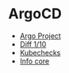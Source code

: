 # ArgoCD

- [Argo Project](https://github.com/argoproj/argo-cd)
- [Diff 1/10](https://edwin-philip.medium.com/argo-cd-app-diff-as-pr-comments-f58fe602ec79)
- [Kubechecks](https://github.com/zapier/kubechecks)
- [Info core](https://github.com/infro-io/infro-core/)
